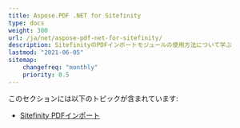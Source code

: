 ```yaml
---
title: Aspose.PDF .NET for Sitefinity
type: docs
weight: 300
url: /ja/net/aspose-pdf-net-for-sitefinity/
description: SitefinityのPDFインポートモジュールの使用方法について学ぶ
lastmod: "2021-06-05"
sitemap:
    changefreq: "monthly"
    priority: 0.5
---
```


このセクションには以下のトピックが含まれています:

- [Sitefinity PDFインポート](/pdf/ja/net/sitefinity-pdf-import/)
